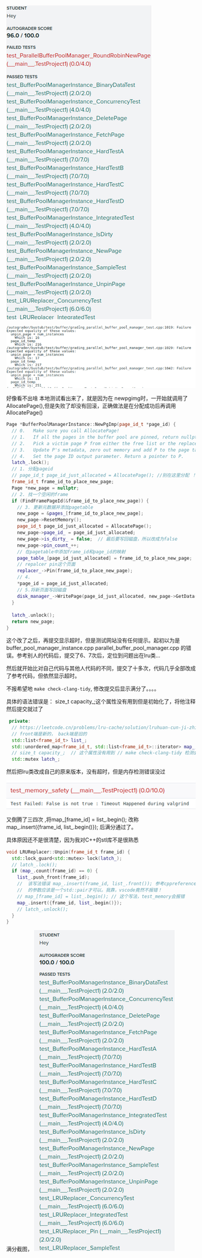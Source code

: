 ![img](./project1_submmit1.png)


![img](./project1_submmit1_info1.png)

好像看不出啥
本地测试看出来了，就是因为在 newpgimg时，一开始就调用了AllocatePage(),但是失败了却没有回滚，正确做法是在分配成功后再调用AllocatePage()

~~~cpp
Page *BufferPoolManagerInstance::NewPgImp(page_id_t *page_id) {
  // 0.   Make sure you call AllocatePage!
  // 1.   If all the pages in the buffer pool are pinned, return nullptr.
  // 2.   Pick a victim page P from either the free list or the replacer. Always pick from the free list first.
  // 3.   Update P's metadata, zero out memory and add P to the page table.
  // 4.   Set the page ID output parameter. Return a pointer to P.
  latch_.lock();
  // 1. 分配pageid
  // page_id_t page_id_just_allocated = AllocatePage(); //别在这里分配 ！！！ 否则在 ParallelBufferPoolManager的newpage测试中会有很大的pageid
  frame_id_t frame_id_to_place_new_page;
  Page *new_page = nullptr;
  // 2. 找一个空闲的frame
  if (FindFramePageId(&frame_id_to_place_new_page)) {
    // 3. 更新元数据并添加pagetable
    new_page = &pages_[frame_id_to_place_new_page];
    new_page->ResetMemory();
    page_id_t page_id_just_allocated = AllocatePage();
    new_page->page_id_ = page_id_just_allocated;
    new_page->is_dirty_ = false;  // 最后要写回磁盘，所以改成为false
    new_page->pin_count_++;
    // 在pagetable中添加frame_id和page_id的映射
    page_table_[page_id_just_allocated] = frame_id_to_place_new_page;
    // repalcer pin这个页面
    replacer_->Pin(frame_id_to_place_new_page);
    // 4.
    *page_id = page_id_just_allocated;
    // 5.将新页面写回磁盘
    disk_manager_->WritePage(page_id_just_allocated, new_page->GetData());
  }

  latch_.unlock();
  return new_page;
}
~~~


这个改了之后，再提交显示超时，但是测试网站没有任何提示。起初以为是buffer_pool_manager_instance.cpp  parallel_buffer_pool_manager.cpp 的错误。参考别人的代码后，提交了6、7次后，定位到问题出在lru类...

然后就开始比对自己代码与其他人代码的不同，提交了十多次，代码几乎全部改成了参考代码，但依然显示超时。

不报希望地 `make check-clang-tidy`, 修改提交后显示满分了。。。。

具体的语法错误是： size_t capacity_;这个属性没有用到但是初始化了，将他注释然后提交就过了

~~~cpp
 private:
  // https://leetcode.cn/problems/lru-cache/solution/lruhuan-cun-ji-zhi-by-leetcode-solution/
  // front端是新的， back端是旧的
  std::list<frame_id_t> list_;
  std::unordered_map<frame_id_t, std::list<frame_id_t>::iterator> map_;
  // size_t capacity_;  // 这个属性没有用到 // make check-clang-tidy 检测会报错
  std::mutex latch_;
~~~

然后把lru类改成自己的原来版本，没有超时，但是内存检测错误没过

![img](./project1_submmit1_test_memory_failed.png)

又倒腾了三四次 ,将map_[frame_id] = list_.begin();  改称 map_.insert({frame_id, list_.begin()}); 后满分通过了。

具体原因还不是很清楚，因为我对C++的stl库不是很熟悉

~~~cpp
void LRUReplacer::Unpin(frame_id_t frame_id) {
  std::lock_guard<std::mutex> lock(latch_);
  // latch_.lock();
  if (map_.count(frame_id) == 0) {
    list_.push_front(frame_id);
    //  该写法错误 map_.insert(frame_id, list_.front()); 参考cppreference ，insert
    //  的参数应该是一个std::pair才可以。我靠，vscode竟然不报错！
    // map_[frame_id] = list_.begin(); // 这个写法，test_memory会报错
    map_.insert({frame_id, list_.begin()});
    // latch_.unlock();
  }
}
~~~

满分截图，
![img](./project1_submmit_100point.png)